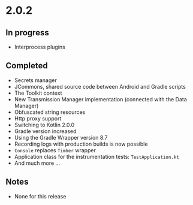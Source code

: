 # 2.0.2

## In progress

- Interprocess plugins

## Completed

- Secrets manager
- JCommons, shared source code between Android and Gradle scripts
- The Toolkit context
- New Transmission Manager implementation (connected with the Data Manager)
- Obfuscated string resources
- Http proxy support
- Switching to Kotlin 2.0.0
- Gradle version increased
- Using the Gradle Wrapper version 8.7
- Recording logs with production builds is now possible
- `Console` replaces `Timber` wrapper
- Application class for the instrumentation tests: `TestApplication.kt`
- And much more ...

## Notes

- None for this release
